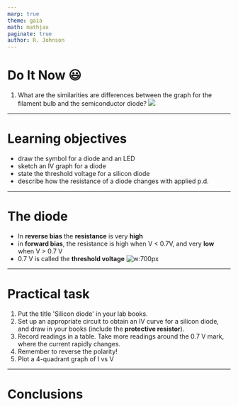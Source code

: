 ```yaml
---
marp: true
theme: gaia
math: mathjax
paginate: true
author: R. Johnson
---
```


# Do It Now :smiley:

1. What are the similarities are differences between the graph for the filament bulb and the semiconductor diode?
   ![](https://www.alevelphysicsnotes.com/electricity/images/IV%20graphs.svg)

---

# Learning objectives

- draw the symbol for a diode and an LED
- sketch an IV graph for a diode
- state the threshold voltage for a silicon diode
- describe how the resistance of a diode changes with applied p.d.

---

# The diode

- In **reverse bias** the **resistance** is very **high**
- in **forward bias**, the resistance is high when V < 0.7V, and very **low** when V > 0.7 V
- 0.7 V is called the **threshold voltage**
  ![w:700px](https://upload.wikimedia.org/wikipedia/commons/thumb/b/b4/Diode_symbol.svg/1200px-Diode_symbol.svg.png)

---

# Practical task

1. Put the title 'Silicon diode' in your lab books.
2. Set up an appropriate circuit to obtain an IV curve for a silicon diode, and draw in your books (include the **protective resistor**).
3. Record readings in a table. Take more readings around the 0.7 V mark, where the current rapidly changes.
4. Remember to reverse the polarity!
5. Plot a 4-quadrant graph of I vs V

---

# Conclusions
